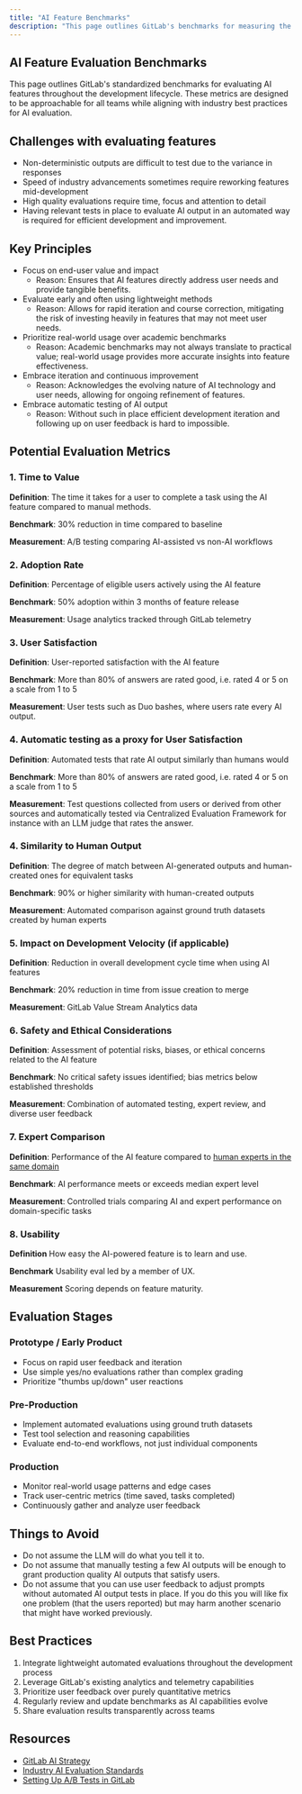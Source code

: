```yaml
---
title: "AI Feature Benchmarks"
description: "This page outlines GitLab's benchmarks for measuring the effectiveness and impact of AI-powered features in our development workflow."
---
```


## AI Feature Evaluation Benchmarks

This page outlines GitLab's standardized benchmarks for evaluating AI features throughout the development lifecycle. These metrics are designed to be approachable for all teams while aligning with industry best practices for AI evaluation.

## Challenges with evaluating features

- Non-deterministic outputs are difficult to test due to the variance in responses
- Speed of industry advancements sometimes require reworking features mid-development
- High quality evaluations require time, focus and attention to detail
- Having relevant tests in place to evaluate AI output in an automated way is required for efficient development and improvement. 

## Key Principles

- Focus on end-user value and impact
  - Reason: Ensures that AI features directly address user needs and provide tangible benefits.
- Evaluate early and often using lightweight methods
  - Reason: Allows for rapid iteration and course correction, mitigating the risk of investing heavily in features that may not meet user needs.
- Prioritize real-world usage over academic benchmarks
  - Reason: Academic benchmarks may not always translate to practical value; real-world usage provides more accurate insights into feature effectiveness.
- Embrace iteration and continuous improvement
  - Reason: Acknowledges the evolving nature of AI technology and user needs, allowing for ongoing refinement of features.
- Embrace automatic testing of AI output
  - Reason:
Without such in place efficient development iteration and following up on user feedback is hard to impossible.

## Potential Evaluation Metrics

### 1. Time to Value

**Definition**: The time it takes for a user to complete a task using the AI feature compared to manual methods.

**Benchmark**: 30% reduction in time compared to baseline

**Measurement**: A/B testing comparing AI-assisted vs non-AI workflows

### 2. Adoption Rate

**Definition**: Percentage of eligible users actively using the AI feature

**Benchmark**: 50% adoption within 3 months of feature release

**Measurement**: Usage analytics tracked through GitLab telemetry

### 3. User Satisfaction

**Definition**: User-reported satisfaction with the AI feature

**Benchmark**: More than 80% of answers are rated good, i.e. rated 4 or 5 on a scale from 1 to 5

**Measurement**: User tests such as Duo bashes, where users rate every AI output.

### 4. Automatic testing as a proxy for User Satisfaction

**Definition**: Automated tests that rate AI output similarly than humans would 

**Benchmark**: More than 80% of answers are rated good, i.e. rated 4 or 5 on a scale from 1 to 5

**Measurement**: Test questions collected from users or derived from other sources and automatically tested via Centralized Evaluation Framework for instance with an LLM judge that rates the answer.

### 4. Similarity to Human Output

**Definition**: The degree of match between AI-generated outputs and human-created ones for equivalent tasks

**Benchmark**: 90% or higher similarity with human-created outputs

**Measurement**: Automated comparison against ground truth datasets created by human experts

### 5. Impact on Development Velocity (if applicable)

**Definition**: Reduction in overall development cycle time when using AI features

**Benchmark**: 20% reduction in time from issue creation to merge

**Measurement**: GitLab Value Stream Analytics data

### 6. Safety and Ethical Considerations

**Definition**: Assessment of potential risks, biases, or ethical concerns related to the AI feature

**Benchmark**: No critical safety issues identified; bias metrics below established thresholds

**Measurement**: Combination of automated testing, expert review, and diverse user feedback

### 7. Expert Comparison

**Definition**: Performance of the AI feature compared to [human experts in the same domain](../../product/personas/_index.md)

**Benchmark**: AI performance meets or exceeds median expert level

**Measurement**: Controlled trials comparing AI and expert performance on domain-specific tasks

### 8. Usability

**Definition**
How easy the AI-powered feature is to learn and use.

**Benchmark**
Usability eval led by a member of UX.

**Measurement**
Scoring depends on feature maturity. 






## Evaluation Stages

### Prototype / Early Product

- Focus on rapid user feedback and iteration
- Use simple yes/no evaluations rather than complex grading
- Prioritize "thumbs up/down" user reactions

### Pre-Production

- Implement automated evaluations using ground truth datasets
- Test tool selection and reasoning capabilities
- Evaluate end-to-end workflows, not just individual components

### Production

- Monitor real-world usage patterns and edge cases
- Track user-centric metrics (time saved, tasks completed)
- Continuously gather and analyze user feedback

## Things to Avoid

- Do not assume the LLM will do what you tell it to.
- Do not assume that manually testing a few AI outputs will be enough to grant production quality AI outputs that satisfy users.
- Do not assume that you can use user feedback to adjust prompts without automated AI output tests in place. If you do this you will like fix one problem (that the users reported) but may harm another scenario that might have worked previously. 

## Best Practices

1. Integrate lightweight automated evaluations throughout the development process
2. Leverage GitLab's existing analytics and telemetry capabilities
3. Prioritize user feedback over purely quantitative metrics
4. Regularly review and update benchmarks as AI capabilities evolve
5. Share evaluation results transparently across teams

## Resources

- [GitLab AI Strategy](link-to-strategy-doc)
- [Industry AI Evaluation Standards](link-to-standards)
- [Setting Up A/B Tests in GitLab](link-to-ab-test-guide)
